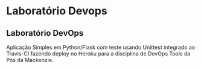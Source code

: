 # Laboratório Devops
## Laboratório DevOps



Aplicação Simples em Python/Flask com teste usando Unittest integrado ao Travis-CI fazendo deploy no Heroku para a disciplina de DevOps Tools da Pós da Mackenzie.
